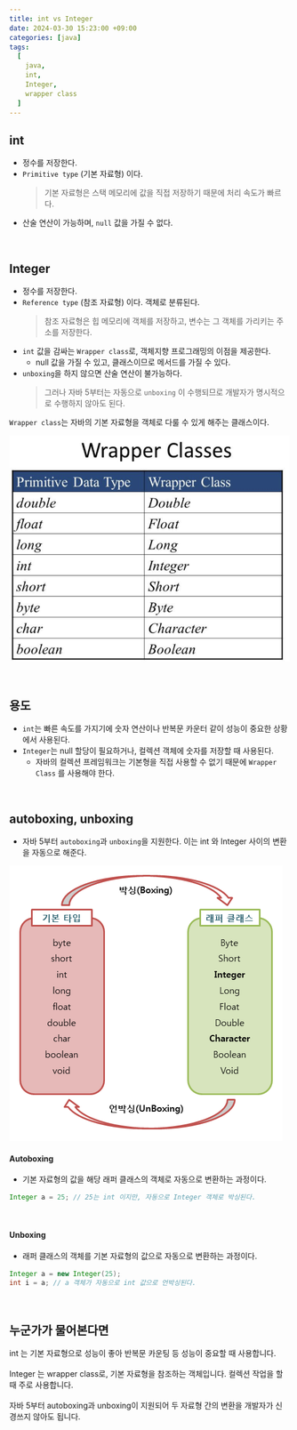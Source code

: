 ```yaml
---
title: int vs Integer
date: 2024-03-30 15:23:00 +09:00
categories: [java]
tags:
  [
    java,
    int,
    Integer,
    wrapper class
  ]
---
```


## int
- 정수를 저장한다.
- `Primitive type` (기본 자료형) 이다.
    > 기본 자료형은 스택 메모리에 값을 직접 저장하기 때문에 처리 속도가 빠르다.
- 산술 연산이 가능하며, `null` 값을 가질 수 없다.

<br>

## Integer
- 정수를 저장한다.
- `Reference type` (참조 자료형) 이다. 객체로 분류된다.
    > 참조 자료형은 힙 메모리에 객체를 저장하고, 변수는 그 객체를 가리키는 주소를 저장한다.
- `int` 값을 감싸는 `Wrapper class`로, 객체지향 프로그래밍의 이점을 제공한다.
    - null 값을 가질 수 있고, 클래스이므로 메서드를 가질 수 있다.
- `unboxing`을 하지 않으면 산술 연산이 불가능하다.
    > 그러나 자바 5부터는 자동으로 `unboxing` 이 수행되므로 개발자가 명시적으로 수행하지 않아도 된다.

<div class="spotlight2">
<code class="language-plaintext highlighter-rouge">Wrapper class</code>는 자바의 기본 자료형을 객체로 다룰 수 있게 해주는 클래스이다.
</div>

![wrapper class](/assets/img/240330/wrapper%20class.png)

<br>

## 용도
- `int`는 빠른 속도를 가지기에 숫자 연산이나 반복문 카운터 같이 성능이 중요한 상황에서 사용된다.
- `Integer`는 null 할당이 필요하거나, 컬렉션 객체에 숫자를 저장할 때 사용된다.
    - 자바의 컬렉션 프레임워크는 기본형을 직접 사용할 수 없기 때문에 `Wrapper Class` 를 사용해야 한다.

<br>

## autoboxing, unboxing
- 자바 5부터 `autoboxing`과 `unboxing`을 지원한다. 이는 int 와 Integer 사이의 변환을 자동으로 해준다.

![boxing](/assets/img/240330/boxing.png)

#### Autoboxing
- 기본 자료형의 값을 해당 래퍼 클래스의 객체로 자동으로 변환하는 과정이다.
```java
Integer a = 25; // 25는 int 이지만, 자동으로 Integer 객체로 박싱된다.
```

<br>

#### Unboxing
- 래퍼 클래스의 객체를 기본 자료형의 값으로 자동으로 변환하는 과정이다.
```java
Integer a = new Integer(25);
int i = a; // a 객체가 자동으로 int 값으로 언박싱된다.
```

<br>

## 누군가가 물어본다면
<div class="spotlight1">
int 는 기본 자료형으로 성능이 좋아 반복문 카운팅 등 성능이 중요할 때 사용합니다.
<br><br>
Integer 는 wrapper class로, 기본 자료형을 참조하는 객체입니다. 컬렉션 작업을 할 때 주로 사용합니다.
<br><br>
자바 5부터 autoboxing과 unboxing이 지원되어 두 자료형 간의 변환을 개발자가 신경쓰지 않아도 됩니다.
</div>